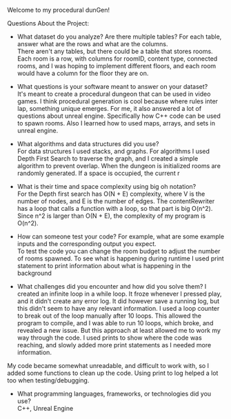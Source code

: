 Welcome to my procedural dunGen!

Questions About the Project:
* What dataset do you analyze? Are there multiple tables? For each table, answer what are the rows and what are the columns.<br>
There aren't any tables, but there could be a table that stores rooms. Each room is a row, with columns for roomID, content type, connected rooms, and I was hoping to implement different floors, and each room would have a column for the floor they are on.

* What questions is your software meant to answer on your dataset? <br>
It's meant to create a procedural dungeon that can be used in video games. I think procedural generation is cool because where rules inter lap, something unique emerges. For me, it also answered a lot of questions about unreal engine. Specifically how C++ code can be used to spawn rooms. Also I learned how to used maps, arrays, and sets in unreal engine. 

* What algorithms and data structures did you use? <br>
For data structures I used stacks, and graphs.
For algorithms I used Depth First Search to traverse the graph, and I created a simple algorithm to prevent overlap. When the dungeon is initialized rooms are randomly generated. If a space is occupied, the current r

* What is their time and space complexity using big oh notation? <br>
For the 
Depth first search has O(N + E) complexity, where V is the number of nodes, and E is the number of edges. The contentRewriter has a loop that calls a function with a loop, so that part is big O(n^2). Since n^2 is larger than O(N + E), the complexity of my program is O(n^2).

* How can someone test your code? For example, what are some example inputs and the corresponding output you expect. <br>
To test the code you can change the room budget to adjust the number of rooms spawned. To see what is happening during runtime I used print statement to print information about what is happening in the background


* What challenges did you encounter and how did you solve them?
I created an infinite loop in a while loop. It froze whenever I pressed play, and it didn't create any error log. It did however save a running log, but this didn't seem to have any relevant information. I used a loop counter to break out of the loop manually after 10 loops. This allowed the program to compile, and I was able to run 10 loops, which broke, and revealed a new issue. But this approach at least allowed me to work my way through the code. I used prints to show where the code was reaching, and slowly added more print statements as I needed more information. <br>

My code became somewhat unreadable, and difficult to work with, so I added some functions to clean up the code. Using print to log helped a lot too when testing/debugging.

* What programming languages, frameworks, or technologies did you use? <br>
C++, Unreal Engine
